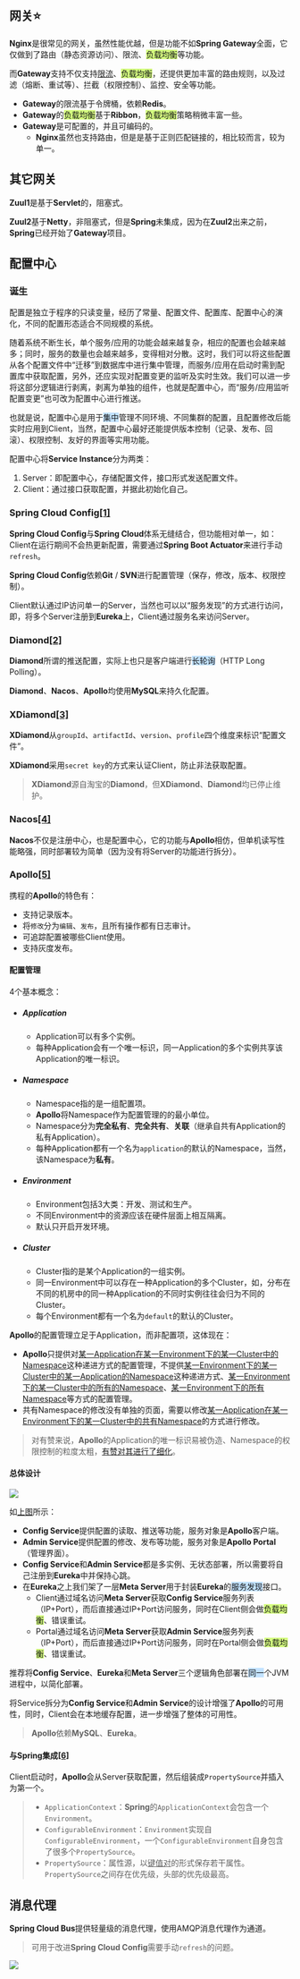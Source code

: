## 网关⭐

**Nginx**是很常见的网关，虽然性能优越，但是功能不如**Spring Gateway**全面，它仅做到了路由（静态资源访问）、限流、<span style=background:#d4fe7f>负载均衡</span>等功能。

而**Gateway**支持不仅支持[限流](http://www.ityouknow.com/springcloud/2019/01/26/spring-cloud-gateway-limit.html#限速路由器)、<span style=background:#d4fe7f>负载均衡</span>，还提供更加丰富的路由规则，以及过滤（熔断、重试等）、拦截（权限控制）、监控、安全等功能。

- **Gateway**的限流基于令牌桶，依赖**Redis**。
- **Gateway**的<span style=background:#d4fe7f>负载均衡</span>基于**Ribbon**，<span style=background:#d4fe7f>负载均衡</span>策略稍微丰富一些。
- **Gateway**是可配置的，并且可编码的。
  - **Nginx**虽然也支持路由，但是是基于正则匹配链接的，相比较而言，较为单一。



## 其它网关

**Zuul1**是基于**Servlet**的，阻塞式。

**Zuul2**基于**Netty**，非阻塞式，但是**Spring**未集成，因为在**Zuul2**出来之前，**Spring**已经开始了**Gateway**项目。



## 配置中心

### 诞生

配置是独立于程序的只读变量，经历了常量、配置文件、配置库、配置中心的演化，不同的配置形态适合不同规模的系统。

随着系统不断生长，单个服务/应用的功能会越来越复杂，相应的配置也会越来越多；同时，服务的数量也会越来越多，变得相对分散。这时，我们可以将这些配置从各个配置文件中“迁移”到数据库中进行集中管理，而服务/应用在启动时需到配置库中获取配置，另外，还应实现对配置变更的监听及实时生效。我们可以进一步将这部分逻辑进行剥离，剥离为单独的组件，也就是配置中心，而“服务/应用监听配置变更”也可改为配置中心进行推送。

也就是说，配置中心是用于<span style=background:#c2e2ff>集中</span>管理不同环境、不同集群的配置，且配置修改后能实时应用到Client，当然，配置中心最好还能提供版本控制（记录、发布、回滚）、权限控制、友好的界面等实用功能。

配置中心将**Service Instance**分为两类：

1. Server：即配置中心，存储配置文件，接口形式发送配置文件。
2. Client：通过接口获取配置，并据此初始化自己。

### Spring Cloud Config[[1]](http://www.ityouknow.com/springcloud/2017/05/22/springcloud-config-git.html)

**Spring Cloud Config**与**Spring Cloud**体系无缝结合，但功能相对单一，如：Client在运行期间不会热更新配置，需要通过**Spring Boot Actuator**来进行手动`refresh`。

**Spring Cloud Config**依赖**Git** / **SVN**进行配置管理（保存，修改，版本、权限控制）。

Client默认通过IP访问单一的Server，当然也可以以“服务发现”的方式进行访问，即，将多个Server注册到**Eureka**上，Client通过服务名来访问Server。

### Diamond[[2]](https://blog.hufeifei.cn/2020/04/Alibaba/Diamond/)

**Diamond**所谓的推送配置，实际上也只是客户端进行<span style=background:#c2e2ff>长轮询</span>（HTTP Long Polling）。

**Diamond**、**Nacos**、**Apollo**均使用**MySQL**来持久化配置。

### XDiamond[[3]](https://github.com/hengyunabc/xdiamond/)

**XDiamond**从`groupId`、`artifactId`、`version`、`profile`四个维度来标识“配置文件”。

**XDiamond**采用`secret key`的方式来认证Client，防止非法获取配置。

> **XDiamond**源自淘宝的**Diamond**，但**XDiamond**、**Diamond**均已停止维护。

### Nacos[[4]](https://developer.51cto.com/art/202102/645471.htm)

**Nacos**不仅是注册中心，也是配置中心，它的功能与**Apollo**相仿，但单机读写性能略强，同时部署较为简单（因为没有将Server的功能进行拆分）。

### Apollo[[5]](https://www.apolloconfig.com/#/zh/README)

携程的**Apollo**的特色有：

- 支持记录版本。
- 将`修改`分为`编辑`、`发布`，且所有操作都有日志审计。
- 可追踪配置被哪些Client使用。
- 支持灰度发布。

#### 配置管理

4个基本概念：

- ##### Application

  - Application可以有多个实例。
  - 每种Application会有一个唯一标识，同一Application的多个实例共享该Application的唯一标识。

- ##### Namespace

  - Namespace指的是一组配置项。
  - **Apollo**将Namespace作为配置管理的的最小单位。
  - Namespace分为**完全私有**、**完全共有**、**关联**（继承自共有Application的私有Application）。
  - 每种Application都有一个名为`application`的默认的Namespace，当然，该Namespace为**私有**。

- ##### Environment

  - Environment包括3大类：开发、测试和生产。
  - 不同Environment中的资源应该在硬件层面上相互隔离。
  - 默认只开启开发环境。

- ##### Cluster

  - Cluster指的是某个Application的一组实例。
  - 同一Environment中可以存在一种Application的多个Cluster，如，分布在不同的机房中的同一种Application的不同时实例往往会归为不同的Cluster。
  - 每个Environment都有一个名为`default`的默认的Cluster。

**Apollo**的配置管理立足于Application，而非配置项，这体现在：

- **Apollo**只提供对<u>某一Application在某一Environment下的某一Cluster中的Namespace</u>这种递进方式的配置管理，不提供<u>某一Environment下的某一Cluster中的某一Application的Namespace</u>这种递进方式、<u>某一Environment下的某一Cluster中的所有的Namespace</u>、<u>某一Environment下的所有Namespace</u>等方式的配置管理。
- 共有Namespace的修改没有单独的页面，需要以修改<u>某一Application在某一Environment下的某一Cluster中的共有Namespace</u>的方式进行修改。

> 对有赞来说，**Apollo**的Application的唯一标识易被伪造、Namespace的权限控制的粒度太粗，[有赞对其进行了细化](https://mp.weixin.qq.com/s/Ge14UeY9Gm2Hrk--E47eJQ)。

#### 总体设计

![](../images/6/apollo_overall_architecture.png)

如[上图](https://www.apolloconfig.com/#/zh/design/apollo-introduction?id=_45-总体设计)所示：

- **Config Service**提供配置的读取、推送等功能，服务对象是**Apollo**客户端。
- **Admin Service**提供配置的修改、发布等功能，服务对象是**Apollo Portal**（管理界面）。
- **Config Service**和**Admin Service**都是多实例、无状态部署，所以需要将自己注册到**Eureka**中并保持心跳。
- 在**Eureka**之上我们架了一层**Meta Server**用于封装**Eureka**的<span style=background:#c2e2ff>服务发现</span>接口。
  - Client通过域名访问**Meta Server**获取**Config Service**服务列表（IP+Port），而后直接通过IP+Port访问服务，同时在Client侧会做<span style=background:#d4fe7f>负载均衡</span>、错误重试。
  - Portal通过域名访问**Meta Server**获取**Admin Service**服务列表（IP+Port），而后直接通过IP+Port访问服务，同时在Portal侧会做<span style=background:#d4fe7f>负载均衡</span>、错误重试。

推荐将**Config Service**、**Eureka**和**Meta Server**三个逻辑角色部署在<span style=background:#c2e2ff>同一</span>个JVM进程中，以简化部署。

将Service拆分为**Config Service**和**Admin Service**的设计增强了**Apollo**的可用性，同时，Client会在本地缓存配置，进一步增强了整体的可用性。

> **Apollo**依赖**MySQL**、**Eureka**。

#### 与Spring集成[[6]](https://www.apolloconfig.com/#/zh/design/apollo-design?id=_31-和spring集成的原理)

Client启动时，**Apollo**会从Server获取配置，然后组装成`PropertySource`并插入为第一个。

> - `ApplicationContext`：**Spring**的`ApplicationContext`会包含一个`Environment`。
> - `ConfigurableEnvironment`：`Environment`实现自`ConfigurableEnvironment`，一个`ConfigurableEnvironment`自身包含了很多个`PropertySource`。
> - `PropertySource`：属性源，以<u>键值对</u>的形式保存若干属性。`PropertySource`之间存在优先级，头部的优先级最高。



## 消息代理

**Spring Cloud Bus**提供轻量级的消息代理，使用AMQP消息代理作为通道。

> 可用于改进**Spring Cloud Config**需要手动`refresh`的问题。

![](../images/6/bus_processing.jpg)